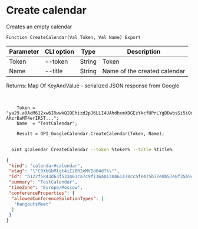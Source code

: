 ﻿---
sidebar_position: 1
---

# Create calendar
 Creates an empty calendar



`Function CreateCalendar(Val Token, Val Name) Export`

  | Parameter | CLI option | Type | Description |
  |-|-|-|-|
  | Token | --token | String | Token |
  | Name | --title | String | Name of the created calendar |

  
  Returns:  Map Of KeyAndValue - serialized JSON response from Google

<br/>




```bsl title="Code example"
    Token = "ya29.a0AcM612xw6IRwwkQIOEhizd2pJ6LLI4UAhdhxmXDGEzYkcfUPrLYgDDwbsSi5iQdc78WPs_1_Qor5KipuV6mAIvr6z-AKzrBaMT4erIR5T...";
    Name  = "TestCalendar";

    Result = OPI_GoogleCalendar.CreateCalendar(Token, Name);
```



```sh title="CLI command example"
    
  oint gcalendar CreateCalendar --token %token% --title %title%

```

```json title="Result"
{
 "kind": "calendar#calendar",
 "etag": "\"CRXbGbMlgt4iI28R2eMVId04dTk\"",
 "id": "b122f5843d63f533461ca7c9f136a0130461478ccafe475b77e0b57e8f35b9ce@group.calendar.google.com",
 "summary": "TestCalendar",
 "timeZone": "Europe/Moscow",
 "conferenceProperties": {
  "allowedConferenceSolutionTypes": [
   "hangoutsMeet"
  ]
 }
}
```
